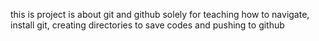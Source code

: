 this is project is about git and github solely for teaching how to navigate, install git, creating directories to save codes and pushing to github
